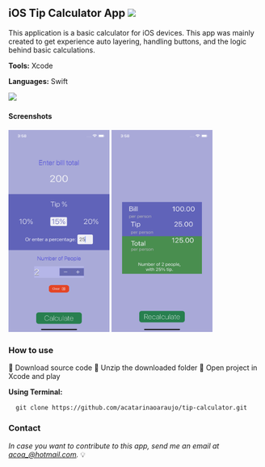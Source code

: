 ## iOS Tip Calculator App <img src="https://developer.apple.com/swift/images/swift-og.png" width="40">
This application is a basic calculator for iOS devices. This app was mainly created to get experience auto layering, handling buttons, and the logic behind basic calculations. 
<p><b>Tools:</b> Xcode</p>
<p><b>Languages:</b> Swift</p>

![](images/tip-calculator.gif)

#### Screenshots
<img src="images/bill-info.png" width="200" height="400" />

<img src="images/result.png" width="200" height="400" />


### How to use
:small_orange_diamond: Download source code
:small_orange_diamond: Unzip the downloaded folder
:small_orange_diamond: Open project in Xcode and play

**Using Terminal:**
```
  git clone https://github.com/acatarinaoaraujo/tip-calculator.git
  ```
 ### Contact
 <em> In case you want to contribute to this app, send me an email at acoa_@hotmail.com.</em> :bulb:

